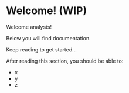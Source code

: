 # Welcome! (WIP)
Welcome analysts!

Below you will find documentation.

Keep reading to get started...

After reading this section, you should be able to:
* x
* y
* z
